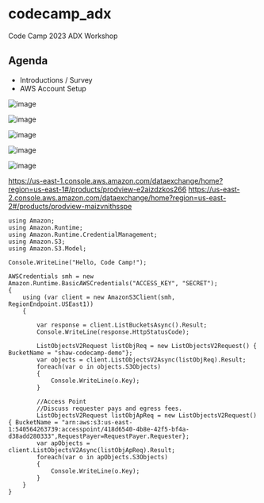 # codecamp_adx
Code Camp 2023 ADX Workshop

## Agenda
* Introductions / Survey
* AWS Account Setup

![image](https://github.com/ShawLevin/codecamp_adx/assets/4535134/d2672f92-9e77-44ef-8d83-f49256504289)


![image](https://github.com/ShawLevin/codecamp_adx/assets/4535134/040572e4-bd8d-4b70-a9cc-3184ce6139d7)

![image](https://github.com/ShawLevin/codecamp_adx/assets/4535134/cd911087-8a52-48d7-8726-a8c2987e8a84)

![image](https://github.com/ShawLevin/codecamp_adx/assets/4535134/0944fde5-12e3-4f9a-b5cf-93c57d17d54a)

![image](https://github.com/ShawLevin/codecamp_adx/assets/4535134/1e9817a3-20f0-4e2e-9957-bd682dfb7a62)

https://us-east-1.console.aws.amazon.com/dataexchange/home?region=us-east-1#/products/prodview-e2aizdzkos266
https://us-east-2.console.aws.amazon.com/dataexchange/home?region=us-east-2#/products/prodview-maizvnithsspe

```
using Amazon;
using Amazon.Runtime;
using Amazon.Runtime.CredentialManagement;
using Amazon.S3;
using Amazon.S3.Model;

Console.WriteLine("Hello, Code Camp!");

AWSCredentials smh = new Amazon.Runtime.BasicAWSCredentials("ACCESS_KEY", "SECRET"); 
{
    using (var client = new AmazonS3Client(smh, RegionEndpoint.USEast1))
    {
        
        var response = client.ListBucketsAsync().Result;
        Console.WriteLine(response.HttpStatusCode);

        ListObjectsV2Request listObjReq = new ListObjectsV2Request() { BucketName = "shaw-codecamp-demo"};
        var objects = client.ListObjectsV2Async(listObjReq).Result;
        foreach(var o in objects.S3Objects)
        {
            Console.WriteLine(o.Key);
        }

        //Access Point
        //Discuss requester pays and egress fees.
        ListObjectsV2Request listObjApReq = new ListObjectsV2Request() { BucketName = "arn:aws:s3:us-east-1:540564263739:accesspoint/418d6540-4b8e-42f5-bf4a-d38add280333",RequestPayer=RequestPayer.Requester};
        var apObjects = client.ListObjectsV2Async(listObjApReq).Result;
        foreach(var o in apObjects.S3Objects)
        {
            Console.WriteLine(o.Key);
        }
    }
}
```
